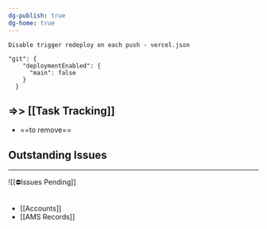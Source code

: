 ```yaml
---
dg-publish: true
dg-home: true
---
```


`Disable trigger redeploy on each push - vercel.json`
```
"git": {
    "deploymentEnabled": {
      "main": false
    }
  }
```
## =>> [[Task Tracking]]
- ==to remove==
## Outstanding Issues
---
![[⛔Issues Pending]]
## 
- [[Accounts]]
- [[AMS Records]]
